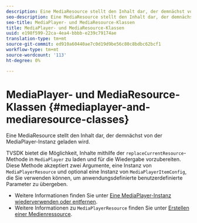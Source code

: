```yaml
---
description: Eine MediaResource stellt den Inhalt dar, der demnächst von der MediaPlayer-Instanz geladen wird.
seo-description: Eine MediaResource stellt den Inhalt dar, der demnächst von der MediaPlayer-Instanz geladen wird.
seo-title: MediaPlayer- und MediaResource-Klassen
title: MediaPlayer- und MediaResource-Klassen
uuid: e198f599-22ca-4ea4-bbbb-e239c79174ae
translation-type: tm+mt
source-git-commit: ed910a60440ae7c0d19d9be56c80c8bdbc62bcf1
workflow-type: tm+mt
source-wordcount: '113'
ht-degree: 0%

---
```



# MediaPlayer- und MediaResource-Klassen {#mediaplayer-and-mediaresource-classes}

Eine MediaResource stellt den Inhalt dar, der demnächst von der MediaPlayer-Instanz geladen wird.

<!--<a id="section_431AB7221E0249BF949EC72EEB9B428A"></a>-->

TVSDK bietet die Möglichkeit, Inhalte mithilfe der `replaceCurrentResource`-Methode in `MediaPlayer` zu laden und für die Wiedergabe vorzubereiten. Diese Methode akzeptiert zwei Argumente, eine Instanz von `MediaPlayerResource` und optional eine Instanz von `MediaPlayerItemConfig`, die Sie verwenden können, um anwendungsdefinierte benutzerdefinierte Parameter zu übergeben.

* Weitere Informationen finden Sie unter [Eine MediaPlayer-Instanz wiederverwenden oder entfernen](../../../../tvsdk-3x-android-prog/android-3x-content-playback-options-android2/mediaplayerobjects-working-with/android-3x-mediaplayer-reuse-or-remove.md).
* Weitere Informationen zu `MediaPlayerResource` finden Sie unter [Erstellen einer Medienressource](../../../../tvsdk-3x-android-prog/android-3x-content-playback-options-android2/mediaplayer-initialize-for-video/android-3x-media-resource-create.md).